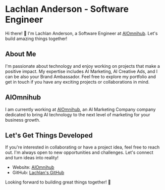 # Lachlan Anderson - Software Engineer

Hi there! 👋 I'm Lachlan Anderson, a Software Engineer at [AIOmnihub](https://www.aiomnihub.com). Let's build amazing things together!

## About Me

I'm passionate about technology and enjoy working on projects that make a positive impact. My expertise includes AI Marketing, AI Creative Ads, and I can be also your Brand Ambassador. Feel free to explore my portfolio and get in touch if you have any exciting projects or collaborations in mind.

## AIOmnihub

I am currently working at [AIOmnihub](https://www.aiomnihub.com), an AI Marketing Company company dedicated to bring AI technology to the next level of marketing for your business growth.

## Let's Get Things Developed

If you're interested in collaborating or have a project idea, feel free to reach out. I'm always open to new opportunities and challenges. Let's connect and turn ideas into reality!


- Website: [AIOmnihub](https://www.aiomnihub.com)
- GitHub: [Lachlan's GitHub](https://github.com/gitvhin21)

Looking forward to building great things together! 🚀

